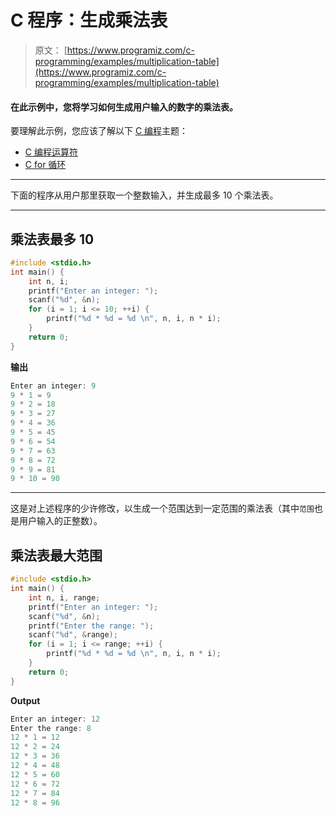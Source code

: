 # C 程序：生成乘法表

> 原文： [https://www.programiz.com/c-programming/examples/multiplication-table](https://www.programiz.com/c-programming/examples/multiplication-table)

#### 在此示例中，您将学习如何生成用户输入的数字的乘法表。

要理解此示例，您应该了解以下 [C 编程](/c-programming "C tutorial")主题：

*   [C 编程运算符](/c-programming/c-operators)
*   [C for 循环](/c-programming/c-for-loop)

* * *

下面的程序从用户那里获取一个整数输入，并生成最多 10 个乘法表。

* * *

## 乘法表最多 10

```c
#include <stdio.h>
int main() {
    int n, i;
    printf("Enter an integer: ");
    scanf("%d", &n);
    for (i = 1; i <= 10; ++i) {
        printf("%d * %d = %d \n", n, i, n * i);
    }
    return 0;
} 
```

**输出**

```c
Enter an integer: 9
9 * 1 = 9
9 * 2 = 18
9 * 3 = 27
9 * 4 = 36
9 * 5 = 45
9 * 6 = 54
9 * 7 = 63
9 * 8 = 72
9 * 9 = 81
9 * 10 = 90 
```

* * *

这是对上述程序的少许修改，以生成一个范围达到一定范围的乘法表（其中`范围`也是用户输入的正整数）。

## 乘法表最大范围

```c
#include <stdio.h>
int main() {
    int n, i, range;
    printf("Enter an integer: ");
    scanf("%d", &n);
    printf("Enter the range: ");
    scanf("%d", &range);
    for (i = 1; i <= range; ++i) {
        printf("%d * %d = %d \n", n, i, n * i);
    }
    return 0;
} 
```

**Output**

```c
Enter an integer: 12
Enter the range: 8
12 * 1 = 12 
12 * 2 = 24 
12 * 3 = 36 
12 * 4 = 48 
12 * 5 = 60 
12 * 6 = 72 
12 * 7 = 84 
12 * 8 = 96 
```